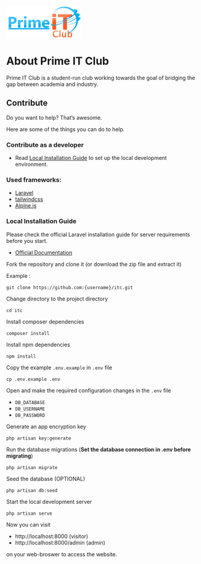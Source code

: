 [![PITC](./public/logo/logo.png)](https://primeitclub.com)

# About Prime IT Club

Prime IT Club is a student-run club working towards the goal of bridging the gap between academia and industry.

## Contribute

Do you want to help? That’s awesome.

Here are some of the things you can do to help.

### Contribute as a developer

 - Read [Local Installation Guide](#local-installation-guide) to set up the local development environment.


### Used frameworks:
- [Laravel](https://laravel.com/)
- [tailwindcss](https://tailwindcss.com/)
- [Alpine.js](https://alpinejs.dev/)

### Local Installation Guide

Please check the official Laravel installation guide for server requirements before you start.
-  [Official Documentation](https://laravel.com/docs/9.x)

Fork the repository and clone it (or download the zip file and extract it)

Example :

    git clone https://github.com:{username}/itc.git

Change directory to the project directory

    cd itc

Install composer dependencies

    composer install

Install npm dependencies

    npm install

Copy the example `.env.example` in `.env` file

    cp .env.example .env

Open and make the required configuration changes in the `.env` file

-   `DB_DATABASE`
-   `DB_USERNAME`
-   `DB_PASSWORD`

Generate an app encryption key

    php artisan key:generate

Run the database migrations (**Set the database connection in .env before migrating**)

    php artisan migrate

Seed the database (OPTIONAL)

    php artisan db:seed

Start the local development server

    php artisan serve

Now you can visit

-   http://localhost:8000 (visitor)
-   http://localhost:8000/admin (admin)

on your web-broswer to access the website.
